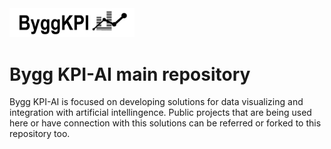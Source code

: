 <img src="Documents/Logo Black.png" alt="ByggKPI Logo" style="width: 200px" />  

# **Bygg KPI-AI main repository** 

Bygg KPI-AI is focused on developing solutions for data visualizing and integration with artificial intellingence. Public projects that are being used here or have connection with this solutions can be referred or forked to this repository too.
